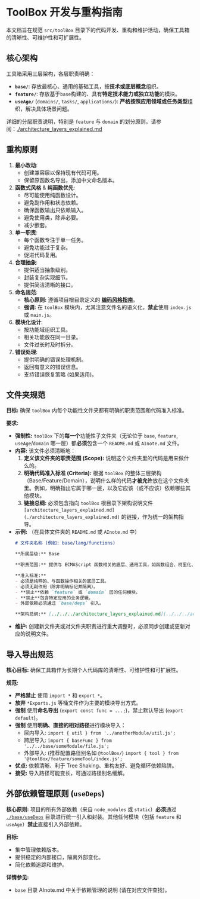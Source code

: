 # ToolBox 开发与重构指南

本文档旨在规范 `src/toolBox` 目录下的代码开发、重构和维护活动，确保工具箱的清晰性、可维护性和可扩展性。

## 核心架构

工具箱采用三层架构，各层职责明确：

- **`base/`**: 存放最核心、通用的基础工具，按**技术或底层概念**组织。
- **`feature/`**: 存放基于`base`构建的、具有**特定技术能力或独立功能**的模块。
- **`useAge/`** (`domains/`, `tasks/`, `applications/`): **严格按照应用领域或任务类型**组织，解决具体场景问题。

详细的分层职责说明，特别是 `feature` 与 `domain` 的划分原则，请参阅：[./architecture_layers_explained.md](./architecture_layers_explained.md)

## 重构原则

1.  **最小改动**:
    *   创建兼容层以保持现有代码可用。
    *   保留原函数名导出，添加中文命名版本。
2.  **函数式风格** & **纯函数优先**:
    *   尽可能使用纯函数设计。
    *   避免副作用和状态依赖。
    *   确保函数输出只依赖输入。
    *   避免使用类，除非必要。
    *   减少嵌套。
3.  **单一职责**:
    *   每个函数专注于单一任务。
    *   避免功能过于复杂。
    *   促进代码复用。
4.  **合理抽象**:
    *   提供适当抽象级别。
    *   封装复杂实现细节。
    *   提供简洁清晰的接口。
5.  **命名规范**:
    *   **核心原则:** 遵循项目根目录定义的 [**编码风格指南**](../../CODING_STYLE.md#命名规范-naming-conventions)。
    *   **强调:** 在 `toolBox` 模块内，尤其注意文件名的语义化，**禁止**使用 `index.js` 或 `main.js`。
6.  **模块化设计**:
    *   按功能域组织工具。
    *   相关功能放在同一目录。
    *   文件过长时及时拆分。
7.  **错误处理**:
    *   提供明确的错误处理机制。
    *   返回有意义的错误信息。
    *   支持错误恢复策略 (如果适用)。

## 文件夹规范

**目标:** 确保 `toolBox` 内每个功能性文件夹都有明确的职责范围和代码准入标准。

**要求:**
- **强制性:** `toolBox` 下的**每一个**功能性子文件夹（无论位于 `base`, `feature`, `useAge`/`domain` 哪一层）都**必须**包含一个 `README.md` 或 `AInote.md` 文件。
- **内容:** 该文件必须清晰地：
    1.  **定义该文件夹的职责范围 (Scope):** 说明这个文件夹里的代码是用来做什么的。
    2.  **明确代码准入标准 (Criteria):** 根据 `toolBox` 的整体三层架构（Base/Feature/Domain），说明什么样的代码**才被允许**放在这个文件夹里。例如，明确指出它属于哪一层，以及它应该（或不应该）依赖哪些其他模块。
    3.  **链接总纲:** 必须包含指向 `toolBox` 根目录下架构说明文件 `[architecture_layers_explained.md](./architecture_layers_explained.md)` 的链接，作为统一的架构指导。
- **示例:** （在具体文件夹的 `README.md` 或 `AInote.md` 中）
    ```markdown
    # 文件夹名称 (例如: base/lang/functions)

    **所属层级:** Base

    **职责范围:** 提供与 ECMAScript 函数相关的底层、通用工具，如函数组合、柯里化、节流、防抖等。

    **准入标准:**
    - 必须是纯粹的、与函数操作相关的底层工具。
    - 必须无副作用（除非明确标记并隔离）。
    - **禁止**依赖 `feature` 或 `domain` 层的任何模块。
    - **禁止**包含特定应用的业务逻辑。
    - 外部依赖必须通过 `base/deps` 引入。

    **架构总纲:** [../../../architecture_layers_explained.md](../../../architecture_layers_explained.md) (根据实际层级调整路径)
    ```
- **维护:** 创建新文件夹或对文件夹职责进行重大调整时，必须同步创建或更新对应的说明文件。

## 导入导出规范

**核心目标:** 确保工具箱作为长期个人代码库的清晰性、可维护性和可扩展性。

**规范:**
- **严格禁止** 使用 `import *` 和 `export *`。
- **放弃** `*Exports.js` 等桶文件作为主要的模块导出方式。
- **强制** 使用**命名导出** (`export const func = ...;`)，禁止默认导出 (`export default`)。
- **强制** 使用**明确、直接的相对路径**进行模块导入：
    - 层内导入: `import { util } from '../anotherModule/util.js';`
    - 跨层导入: `import { baseFunc } from '../../base/someModule/file.js';`
    - 外部导入: (推荐配置路径别名如 `@toolBox/`) `import { tool } from '@toolBox/feature/someTool/index.js';`
- **优点:** 依赖清晰、利于 Tree Shaking、重构友好、避免循环依赖陷阱。
- **接受:** 导入路径可能变长，可通过路径别名缓解。

## 外部依赖管理原则 (`useDeps`)

**核心原则:** 项目的所有外部依赖（来自 `node_modules` 或 `static`）**必须**通过 [`./base/useDeps`](./base/useDeps) 目录进行统一引入和封装。其他任何模块（包括 `feature` 和 `useAge`）**禁止**直接引入外部依赖。

**目标:**
*   集中管理依赖版本。
*   提供稳定的内部接口，隔离外部变化。
*   简化依赖追踪和维护。

**详情参见:**
*   `base` 目录 AInote.md 中关于依赖管理的说明 (请在对应文件查找)。 